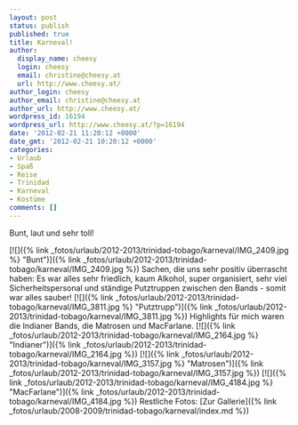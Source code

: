 ```yaml
---
layout: post
status: publish
published: true
title: Karneval!
author:
  display_name: cheesy
  login: cheesy
  email: christine@cheesy.at
  url: http://www.cheesy.at/
author_login: cheesy
author_email: christine@cheesy.at
author_url: http://www.cheesy.at/
wordpress_id: 16194
wordpress_url: http://www.cheesy.at/?p=16194
date: '2012-02-21 11:20:12 +0000'
date_gmt: '2012-02-21 10:20:12 +0000'
categories:
- Urlaub
- Spaß
- Reise
- Trinidad
- Karneval
- Kostüme
comments: []
---
```

<!--:de-->Bunt, laut und sehr toll!
[![]({% link _fotos/urlaub/2012-2013/trinidad-tobago/karneval/IMG_2409.jpg %} "Bunt")]({% link _fotos/urlaub/2012-2013/trinidad-tobago/karneval/IMG_2409.jpg %})
Sachen, die uns sehr positiv überrascht haben: Es war alles sehr friedlich, kaum Alkohol, super organisiert, sehr viel Sicherheitspersonal und ständige Putztruppen zwischen den Bands - somit war alles sauber!
[![]({% link _fotos/urlaub/2012-2013/trinidad-tobago/karneval/IMG_3811.jpg %} "Putztrupp")]({% link _fotos/urlaub/2012-2013/trinidad-tobago/karneval/IMG_3811.jpg %})
Highlights für mich waren die Indianer Bands, die Matrosen und MacFarlane.
[![]({% link _fotos/urlaub/2012-2013/trinidad-tobago/karneval/IMG_2164.jpg %} "Indianer")]({% link _fotos/urlaub/2012-2013/trinidad-tobago/karneval/IMG_2164.jpg %})
[![]({% link _fotos/urlaub/2012-2013/trinidad-tobago/karneval/IMG_3157.jpg %} "Matrosen")]({% link _fotos/urlaub/2012-2013/trinidad-tobago/karneval/IMG_3157.jpg %})
[![]({% link _fotos/urlaub/2012-2013/trinidad-tobago/karneval/IMG_4184.jpg %} "MacFarlane")]({% link _fotos/urlaub/2012-2013/trinidad-tobago/karneval/IMG_4184.jpg %})
Restliche Fotos:
[Zur Gallerie]({% link _fotos/urlaub/2008-2009/trinidad-tobago/karneval/index.md %})
<!--:-->
